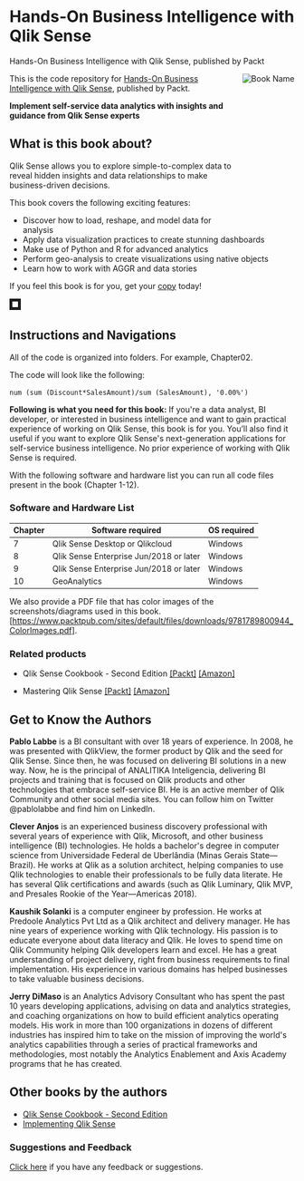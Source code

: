 # Hands-On Business Intelligence with Qlik Sense
Hands-On Business Intelligence with Qlik Sense, published by Packt

<a href="https://www.packtpub.com/big-data-and-business-intelligence/hands-business-intelligence-qlik-sense#utm_source=9781789800944"><img src="https://dz13w8afd47il.cloudfront.net/sites/default/files/imagecache/ppv4_main_book_cover/B12331_cover.png" alt="Book Name" height="256px" align="right"></a>

This is the code repository for [Hands-On Business Intelligence with Qlik Sense](https://www.packtpub.com/big-data-and-business-intelligence/hands-business-intelligence-qlik-sense#utm_source=9781789800944), published by Packt.

**Implement self-service data analytics with insights and guidance from Qlik Sense experts**

## What is this book about?
Qlik Sense allows you to explore simple-to-complex data to reveal hidden insights and data relationships to make business-driven decisions.

This book covers the following exciting features: 
* Discover how to load, reshape, and model data for analysis
* Apply data visualization practices to create stunning dashboards
* Make use of Python and R for advanced analytics
* Perform geo-analysis to create visualizations using native objects
* Learn how to work with AGGR and data stories

If you feel this book is for you, get your [copy](https://www.amazon.com/dp/1789800943) today!

<a href="https://www.packtpub.com/?utm_source=github&utm_medium=banner&utm_campaign=GitHubBanner"><img src="https://raw.githubusercontent.com/PacktPublishing/GitHub/master/GitHub.png" 
alt="https://www.packtpub.com/" border="5" /></a>


## Instructions and Navigations
All of the code is organized into folders. For example, Chapter02.

The code will look like the following:
```
num (sum (Discount*SalesAmount)/sum (SalesAmount), '0.00%')
```

**Following is what you need for this book:**
If you're a data analyst, BI developer, or interested in business intelligence and want to gain practical experience of working on Qlik Sense, this book is for you. You’ll also find it useful if you want to explore Qlik Sense's next-generation applications for self-service business intelligence. No prior experience of working with Qlik Sense is required.

With the following software and hardware list you can run all code files present in the book (Chapter 1-12).

### Software and Hardware List

| Chapter   | Software required                             | OS required                 |
| --------  | ----------------------------------------------| ----------------------------|
| 7         | Qlik Sense Desktop or Qlikcloud               | Windows                     |
| 8         | Qlik Sense Enterprise Jun/2018 or later       | Windows                     |
| 9         | Qlik Sense Enterprise Jun/2018 or later       | Windows                     |
| 10        | GeoAnalytics                                  | Windows                     |




We also provide a PDF file that has color images of the screenshots/diagrams used in this book. [https://www.packtpub.com/sites/default/files/downloads/9781789800944_ColorImages.pdf].



### Related products 
* Qlik Sense Cookbook - Second Edition [[Packt]](https://www.packtpub.com/big-data-and-business-intelligence/qlik-sense-cookbook-second-edition#utm_source=9781788997058) [[Amazon]](https://www.amazon.com/dp/1788997050)

* Mastering Qlik Sense [[Packt]](https://www.packtpub.com/big-data-and-business-intelligence/mastering-qlik-sense#utm_source=9781783554027) [[Amazon]](https://www.amazon.com/dp/1783554029)

## Get to Know the Authors
**Pablo Labbe**
is a BI consultant with over 18 years of experience. In 2008, he was presented
with QlikView, the former product by Qlik and the seed for Qlik Sense. Since then, he was
focused on delivering BI solutions in a new way. Now, he is the principal of ANALITIKA
Inteligencia, delivering BI projects and training that is focused on Qlik products and other
technologies that embrace self-service BI. He is an active member of Qlik Community and
other social media sites. You can follow him on Twitter @pablolabbe and find him on
LinkedIn.

**Clever Anjos**
is an experienced business discovery professional with several years of
experience with Qlik, Microsoft, and other business intelligence (BI) technologies. He
holds a bachelor's degree in computer science from Universidade Federal de Uberlândia
(Minas Gerais State—Brazil). He works at Qlik as a solution architect, helping companies to
use Qlik technologies to enable their professionals to be fully data literate. He has several
Qlik certifications and awards (such as Qlik Luminary, Qlik MVP, and Presales Rookie of
the Year—Americas 2018).

**Kaushik Solanki**
is a computer engineer by profession. He works at Predoole Analytics Pvt
Ltd as a Qlik architect and delivery manager. He has nine years of experience working with
Qlik technology. His passion is to educate everyone about data literacy and Qlik. He loves
to spend time on Qlik Community helping Qlik developers learn and excel.
He has a great understanding of project delivery, right from business requirements to final
implementation. His experience in various domains has helped businesses to take valuable
business decisions.

**Jerry DiMaso**
is an Analytics Advisory Consultant who has spent the past 10 years
developing applications, advising on data and analytics strategies, and coaching
organizations on how to build efficient analytics operating models. His work in more than
100 organizations in dozens of different industries has inspired him to take on the mission
of improving the world's analytics capabilities through a series of practical frameworks and
methodologies, most notably the Analytics Enablement and Axis Academy programs that
he has created.


## Other books by the authors
* [Qlik Sense Cookbook - Second Edition](https://www.packtpub.com/big-data-and-business-intelligence/qlik-sense-cookbook-second-edition#utm_source=9781788997058)
* [Implementing Qlik Sense](https://www.packtpub.com/big-data-and-business-intelligence/implementing-qlik-sense#utm_source=9781786460448)

### Suggestions and Feedback
[Click here](https://docs.google.com/forms/d/e/1FAIpQLSdy7dATC6QmEL81FIUuymZ0Wy9vH1jHkvpY57OiMeKGqib_Ow/viewform) if you have any feedback or suggestions.
